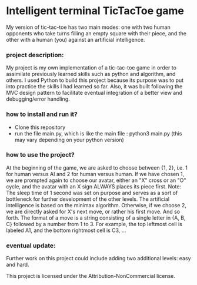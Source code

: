 # Intelligent terminal TicTacToe game

My version of tic-tac-toe has two main modes: one with two human opponents who take turns filling an empty square with their piece, and the other with a human (you) against an artificial intelligence.

### project description:
My project is my own implementation of a tic-tac-toe game in order to assimilate previously learned skills such as python and algorithm, and others.
I used Python to build this project because its purpose was to put into practice the skills I had learned so far. Also, it was built following the MVC design pattern to facilitate eventual integration of a better view and debugging/error handling.

### how to install and run it?
- Clone this repository
- run the file main.py, which is like the main file : python3 main.py (this may vary depending on your python version)

### how to use the project?
At the beginning of the game, we are asked to choose between {1, 2}, i.e. 1 for human versus AI and 2 for human versus human.
If we have chosen 1, we are prompted again to choose our avatar, either an "X" cross or an "O" cycle, and the avatar with an X sign ALWAYS places its piece first.
Note: The sleep time of 1 second was set on purpose and serves as a sort of bottleneck for further development of the other levels. The artificial intelligence is based on the minimax algorithm.
Otherwise, if we choose 2, we are directly asked for X's next move, or rather his first move. And so forth.
The format of a move is a string consisting of a single letter in {A, B, C} followed by a number from 1 to 3. For example, the top leftmost cell is labeled A1, and the bottom rightmost cell is C3, ...

### eventual update:
Further work on this project could include adding two additional levels: easy and hard.








This project is licensed under the Attribution-NonCommercial license.